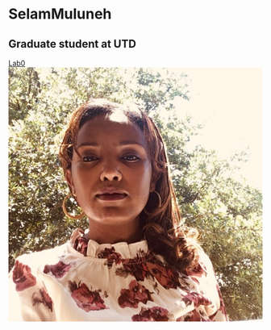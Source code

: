 # SelamMuluneh
## Graduate student at UTD
[Lab0](https://github.com/Selmul/SelamMuluneh/blob/main/Lab00.html)
![Image](https://github.com/Selmul/SelamMuluneh/blob/main/SelamMuluneh.jpg)
